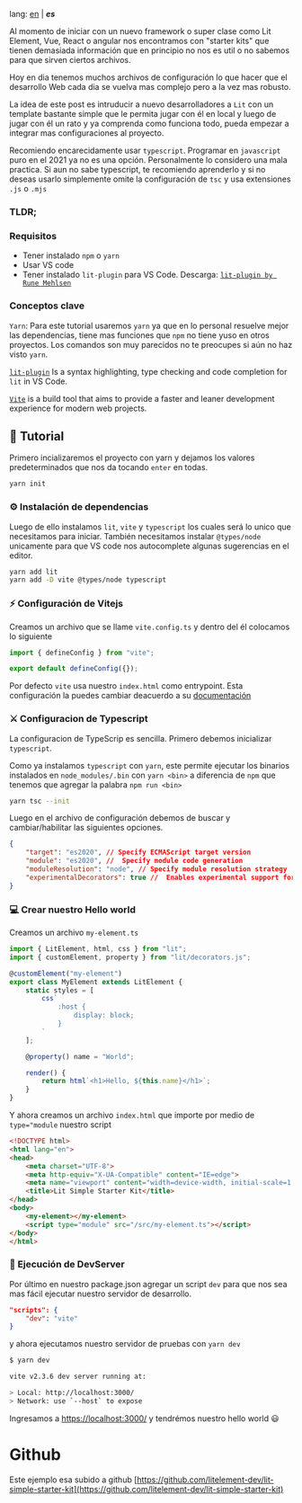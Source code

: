 lang: [en](https://dev.to/herberthobregon/lit-simple-starter-kit-with-vitejs-typescript-2188) | ***es***

Al momento de iniciar con un nuevo framework o super clase como Lit Element, Vue, React o angular nos encontramos con "starter kits" que tienen demasiada información que en principio no nos es util o no sabemos para que sirven ciertos archivos.

Hoy en dia tenemos muchos archivos de configuración lo que hacer que el desarrollo Web cada dia se vuelva mas complejo pero a la vez mas robusto.

La idea de este post es intruducir a nuevo desarrolladores a `Lit` con un template bastante simple que le permita jugar con él en local y luego de jugar con él un rato y ya comprenda como funciona todo, pueda empezar a integrar mas configuraciones al proyecto.

Recomiendo encarecidamente usar `typescript`. Programar en `javascript` puro en el 2021 ya no es una opción. Personalmente lo considero una mala practica. Si aun no sabe typescript, te recomiendo aprenderlo y si no deseas usarlo simplemente omite la configuración de `tsc` y usa extensiones `.js` o `.mjs`

### TLDR;

### Requisitos
-   Tener instalado `npm` o `yarn`
-   Usar VS code
-   Tener instalado `lit-plugin` para VS Code. Descarga: [`lit-plugin by Rune Mehlsen`](https://marketplace.visualstudio.com/items?itemName=runem.lit-plugin)

### Conceptos clave

`Yarn`: Para este tutorial usaremos `yarn` ya que en lo personal resuelve mejor las dependencias, tiene mas funciones que `npm` no tiene yuso en otros proyectos. Los comandos son muy parecidos no te preocupes si aún no haz visto `yarn`.

[`lit-plugin`](https://marketplace.visualstudio.com/items?itemName=runem.lit-plugin) Is a syntax highlighting, type checking and code completion for `lit` in VS Code.

[`Vite`](https://vitejs.dev/) is a build tool that aims to provide a faster and leaner development experience for modern web projects.

## 🚀 Tutorial

Primero incializaremos el proyecto con yarn y dejamos los valores predeterminados que nos da tocando `enter` en todas.

```bash
yarn init
```

### ⚙️ Instalación de dependencias 
Luego de ello instalamos `lit`, `vite` y `typescript` los cuales será lo unico que necesitamos para iniciar. También necesitamos instalar `@types/node` unicamente para que VS code nos autocomplete algunas sugerencias en el editor.

```bash
yarn add lit
yarn add -D vite @types/node typescript
```

### ⚡️ Configuración de Vitejs

Creamos un archivo que se llame `vite.config.ts` y dentro del él colocamos lo siguiente

```typescript
import { defineConfig } from "vite";

export default defineConfig({});
```

Por defecto `vite` usa nuestro `index.html` como entrypoint. Esta configuración la puedes cambiar deacuerdo a su [documentación](https://vitejs.dev/config/)


### ⚔️ Configuracion de Typescript

La configuracion de TypeScrip es sencilla. Primero debemos inicializar `typescript`.

Como ya instalamos `typescript` con `yarn`, este permite ejecutar los binarios instalados en `node_modules/.bin` con `yarn <bin>` a diferencia de `npm` que tenemos que agregar la palabra `npm run <bin>`

```bash
yarn tsc --init
```

Luego en el archivo de configuración debemos de buscar y cambiar/habilitar las siguientes opciones.
```json
{
    "target": "es2020", // Specify ECMAScript target version
    "module": "es2020", //  Specify module code generation
    "moduleResolution": "node", // Specify module resolution strategy
    "experimentalDecorators": true //  Enables experimental support for ES7 decorators.
}
```

### 💻 Crear nuestro Hello world

Creamos un archivo `my-element.ts`

```typescript
import { LitElement, html, css } from "lit";
import { customElement, property } from "lit/decorators.js";

@customElement("my-element")
export class MyElement extends LitElement {
	static styles = [
		css`
			:host {
				display: block;
			}
		`
	];

	@property() name = "World";

	render() {
		return html`<h1>Hello, ${this.name}</h1>`;
	}
}
```


Y ahora creamos un archivo `index.html` que importe por medio de `type="module` nuestro script

```html
<!DOCTYPE html>
<html lang="en">
<head>
    <meta charset="UTF-8">
    <meta http-equiv="X-UA-Compatible" content="IE=edge">
    <meta name="viewport" content="width=device-width, initial-scale=1.0">
    <title>Lit Simple Starter Kit</title>
</head>
<body>
    <my-element></my-element>
    <script type="module" src="/src/my-element.ts"></script>
</body>
</html>
```

### 💯 Ejecución de DevServer

Por último en nuestro package.json agregar un script `dev` para que nos sea mas fácil ejecutar nuestro servidor de desarrollo.

```json
"scripts": {
    "dev": "vite"
}
```

y ahora ejecutamos nuestro servidor de pruebas con `yarn dev`

```bash
$ yarn dev

vite v2.3.6 dev server running at:

> Local: http://localhost:3000/
> Network: use `--host` to expose
```

Ingresamos a [https://localhost:3000/](http://localhost:3000/) y tendrémos nuestro hello world 😃

# Github
Este ejemplo esa subido a github [https://github.com/litelement-dev/lit-simple-starter-kit](https://github.com/litelement-dev/lit-simple-starter-kit)
